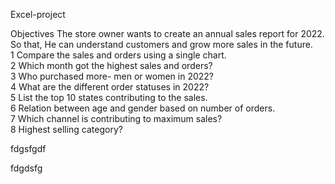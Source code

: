 Excel-project

Objectives
The store owner wants to create an annual sales report for 2022. So that, He can understand customers and grow more sales in the future.  
1 Compare the sales and orders using a single chart.  
2 Which month got the highest sales and orders?  
3 Who purchased more- men or women in 2022?  
4 What are the different order statuses in 2022?  
5 List the top 10 states contributing to the sales.  
6 Relation between age and gender based on number of orders.  
7 Which channel is contributing to maximum sales?  
8 Highest selling category?   

fdgsfgdf  

fdgdsfg
